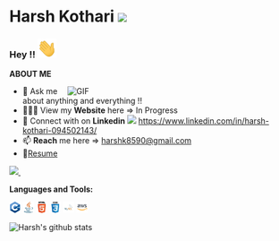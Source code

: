 # Harsh Kothari     <img src="https://github.com/TheDudeThatCode/TheDudeThatCode/blob/master/Assets/Developer.gif" width="80px">
### Hey !!  <img src="https://github.com/ABSphreak/ABSphreak/blob/master/gifs/Hi.gif" width="35px"> 

**ABOUT ME** 

 


<img align="right" alt="GIF" src="https://miro.medium.com/max/875/1*Urc28sbnORGOW5oyohQ06g.gif" width="400px" />


- 💬 Ask me about anything and everything !! 
- 👨🏻‍💻 View my **Website** here => In Progress
- 💬 Connect with on **Linkedin** <img src="https://github.com/TheDudeThatCode/TheDudeThatCode/blob/master/Assets/Handshake.gif" height="32px"> https://www.linkedin.com/in/harsh-kothari-094502143/
- 📫 **Reach** me here => harshk8590@gmail.com
- 📝[Resume](https://drive.google.com/file/d/1fxLKQFPhG3MRJ1VLx0Jm_uyRjh1dSWsO/view?usp=sharing)

 <p>
  <a href="https://www.linkedin.com/in/harsh-kothari-094502143/">
    <img src="https://img.shields.io/badge/Harsh-Kothari-386938188?style=flat&logo=linkedin">
  </a> &nbsp; 
</p>

**Languages and Tools:**  

<code><img height="20" src="https://raw.githubusercontent.com/github/explore/80688e429a7d4ef2fca1e82350fe8e3517d3494d/topics/cpp/cpp.png"></code>
<code><img height="20" src="https://raw.githubusercontent.com/github/explore/80688e429a7d4ef2fca1e82350fe8e3517d3494d/topics/java/java.png"></code>
<code><img height="20" src="https://raw.githubusercontent.com/github/explore/80688e429a7d4ef2fca1e82350fe8e3517d3494d/topics/html/html.png"></code>
<code><img height="20" src="https://raw.githubusercontent.com/github/explore/5c058a388828bb5fde0bcafd4bc867b5bb3f26f3/topics/css/css.png"></code>
<code><img height="20" src="https://raw.githubusercontent.com/github/explore/80688e429a7d4ef2fca1e82350fe8e3517d3494d/topics/mysql/mysql.png"></code>
<code><img height="20" src="https://raw.githubusercontent.com/github/explore/80688e429a7d4ef2fca1e82350fe8e3517d3494d/topics/aws/aws.png"></code>

![Harsh's github stats](https://github-readme-stats.vercel.app/api?username=harshkothari-hk&show_icons=true&hide_border=True)

